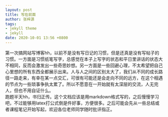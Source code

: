 ```yaml
---
layout: post
title: 写在前面
author: 张梓源
tags:
- jekyll theme
- jekyll
date: 2020-10-01 13:56 +0800
---
```

第一次搞网站写博客hh，以前不是没有写日记的习惯，但是还真是没有写帖子的习惯。一方面是习惯纸笔写字，总感觉在本子上写字的状态和平日里讲话的状态大不相同，反而会激发出一些奇思妙想。另一方面是一些回避心理，不太希望把自己心里想的所有东西全都展示出来。人与人之间的区别太大了，我们从不同的成长路径一路走来，有幸在某一点交汇，可很有可能还是会走向不同的远方，在这个相遇的节点为一些琐事争执太累了。所以不愿意在一开始就有太深层的交流，人无完人，但也不用自证什么。  
跑题半天hh，书归正传。这个文档应该是用markdown格式写的，之后慢慢学习吧，不过能够用latex打公式倒是件好事，方便很多。之后可能会先从一些总结或者课程笔记开始写起，欢迎各位老师同学随时批评指正。

